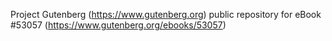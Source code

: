 Project Gutenberg (https://www.gutenberg.org) public repository for
eBook #53057 (https://www.gutenberg.org/ebooks/53057)

